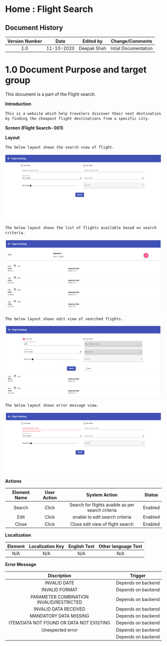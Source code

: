 ---
---

# Home : Flight Search

## Document History

| **Version Number** |  **Date**  | **Edited by** | **Change/Comments**  |
| :----------------: | :--------: | :-----------: | :------------------: |
|        1.0         | 11-10-2020 |  Deepak Shah  | Intial Documentation |

# 1.0 Document Purpose and target group

This document is a part of the Flight search.

**Introduction**

```
This is a website which help travelers discover their next destination by finding the cheapest flight destinations from a specific city.
```

**Screen (Flight Search- 001)**

**Layout**

```
The below layout shows the search view of flight.
```

![](media/search_view.PNG)

```
The below layout shows the list of flights available based on search criteria.
```

![](media/flight_list.PNG)

```
The below layout shows edit view of searched flights.
```

![](media/edit_view.PNG)

```
The below layout shows error message view.
```

![](media/error_view.PNG)

**Actions**

| **Element Name** | **User Action** |                 **System Action**                 | **Status** |
| :--------------: | :-------------: | :-----------------------------------------------: | :--------: |
|      Search      |      Click      | Search for flights avaible as per search criteria |  Enabled   |
|       Edit       |      Click      |          enable to edit search criteria           |  Enabled   |
|      Close       |      Click      |         Close edit view of flight search          |  Enabled   |

**Localization**

| **Element** | **Localization Key** | **English Text** | **Other language Text** |
| :---------: | :------------------: | :--------------: | :---------------------: |
|     N/A     |         N/A          |       N/A        |           N/A           |

**Error Message**

|             **Discription**              |    **Trigger**     |
| :--------------------------------------: | :----------------: |
|               INVALID DATE               | Depends on backend |
|              INVALID FORMAT              | Depends on backend |
| PARAMETER COMBINATION INVALID/RESTRICTED | Depends on backend |
|          INVALID DATA RECEIVED           | Depends on backend |
|          MANDATORY DATA MISSING          | Depends on backend |
| ITEM/DATA NOT FOUND OR DATA NOT EXISTING | Depends on backend |
|             Unexpected error             | Depends on backend |
|                                          | Depends on backend |
